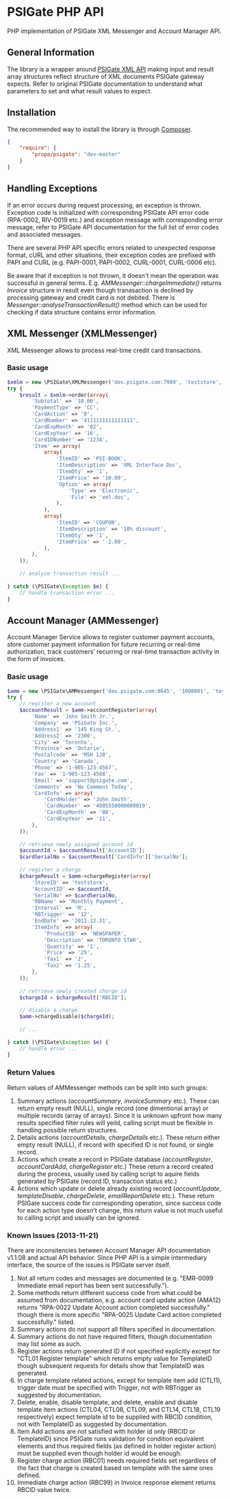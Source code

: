 # PSIGate PHP API

PHP implementation of PSIGate XML Messenger and Account Manager API.

## General Information

The library is a wrapper around [PSIGate XML API](http://psigate.com/pages/techsupport.asp) making input and result array structures reflect
structure of XML documents PSIGate gateway expects. Refer to original PSIGate documentation to understand what parameters to set and what
result values to expect.

## Installation

The recommended way to install the library is through [Composer](https://getcomposer.org).

```json
{
    "require": {
        "propa/psigate": "dev-master"
    }
}
```

## Handling Exceptions

If an error occurs during request processing, an exception is thrown. Exception code is initialized with corresponding
PSIGate API error code (RPA-0002, RIV-0019 etc.) and exception message with corresponding error message, refer to PSIGate
API documentation for the full list of error codes and associated messages.

There are several PHP API specific errors related to unexpected response format, cURL and other situations, their exception codes are
prefixed with PAPI and CURL (e.g. PAPI-0001, PAPI-0002, CURL-0001, CURL-0006 etc).

Be aware that if exception is not thrown, it doesn't mean the operation was successful in general terms. E.g. *AMMessenger::chargeImmediate()*
returns *Invoice* structure in result even though tranasaction is declined by processing gateway and credit card is not debited. There is
*Messenger::analyseTransactionResult()* method which can be used for checking if data structure contains error information. 

## XML Messenger (XMLMessenger)

XML Messenger allows to process real-time credit card transactions.

### Basic usage

```php
$xmlm = new \PSIGate\XMLMessenger('dev.psigate.com:7989', 'teststore', 'psigate1234');
try {
    $result = $xmlm->order(array(
        'Subtotal' => '10.00',
        'PaymentType' => 'CC',
        'CardAction' => '0',
        'CardNumber' => '4111111111111111',
        'CardExpMonth' => '02',
        'CardExpYear' => '16',
        'CardIDNumber' => '1234',
        'Item' => array(
            array(
                'ItemID' => 'PSI-BOOK',
                'ItemDescription' => 'XML Interface Doc',
                'ItemQty' => '1',
                'ItemPrice' => '10.00',
                'Option' => array(
                    'Type' => 'Electronic',
                    'File' => 'xml.doc',
                ),
            ),
            array(
                'ItemID' => 'COUPON',
                'ItemDescription' => '10% discount',
                'ItemQty' => '1',
                'ItemPrice' => '-2.00',
            ),
        ),
    ));
    
    // analyze transaction result ...
    
} catch (\PSIGate\Exception $e) {
    // handle transaction error ...
}
```

## Account Manager (AMMessenger)

Account Manager Service allows to register customer payment accounts, store
customer payment information for future recurring or real-time authorization,
track customers’ recurring or real-time transaction activity in the form of invoices.

### Basic usage

```php
$amm = new \PSIGate\AMMessenger('dev.psigate.com:8645', '1000001', 'teststore', 'testpass');
try {
    // register a new account
    $accountResult = $amm->accountRegister(array(
        'Name' => 'John Smith Jr.',
        'Company' => 'PSiGate Inc.',
        'Address1' => '145 King St.',
        'Address2' => '2300',
        'City' => 'Toronto',
        'Province' => 'Ontario',
        'Postalcode' => 'M5H 1J8',
        'Country' => 'Canada',
        'Phone' => '1-905-123-4567',
        'Fax' => '1-905-123-4568',
        'Email' => 'support@psigate.com',
        'Comments' => 'No Comment Today',
        'CardInfo' => array(
            'CardHolder' => 'John Smith',
            'CardNumber' => '4005550000000019',
            'CardExpMonth' => '08',
            'CardExpYear' => '11',
        ),
    ));
    
    // retrieve newly assigned account id
    $accountId = $accountResult['AccountID'];
    $cardSerialNo = $accountResult['CardInfo']['SerialNo'];
    
    // register a charge
    $chargeResult = $amm->chargeRegister(array(
        'StoreID' => 'teststore',
        'AccountID' => $accountId,
        'SerialNo' => $cardSerialNo,
        'RBName' => 'Monthly Payment',
        'Interval' => 'M',
        'RBTrigger' => '12',
        'EndDate' => '2011.12.31',
        'ItemInfo' => array(
            'ProductID' => 'NEWSPAPER',
            'Description' => 'TORONTO STAR',
            'Quantity' => '1',
            'Price' => '25',
            'Tax1' => '2',
            'Tax2' => '1.25',
        ),
    ));
    
    // retrieve newly created charge id
    $chargeId = $chargeResult['RBCID'];
    
    // disable a charge
    $amm->chargeDisable($chargeId);
    
    // ...
    
} catch (\PSIGate\Exception $e) {
    // handle error ...
}
```

### Return Values

Return values of AMMessenger methods can be split into such groups:

1. Summary actions (*accountSummary*, *invoiceSummary* etc.).
These can return empty result (NULL), single record (one dimentional array) or multiple records (array of arrays). Since it is unknown upfront
how many results specified filter rules will yeild, calling script must be flexible in handling possible return structures.
2. Details actions (*accountDetails*, *chargeDetails* etc.).
These return either empty result (NULL), if record with specified ID is not found, or single record.
3. Actions which create a record in PSIGate database (*accountRegister*, *accountCardAdd*, *chargeRegister* etc.)
These return a record created during the process, usually used by calling script to aquire fields generated by PSIGate (record ID, transaction status etc.)
4. Actions which update or delete already existing record (*accountUpdate*, *templateDisable*, *chargeDelete*, *emailReportDelete* etc.).
These return PSIGate success code for corresponding operation, since success code for each action type doesn't change, this return value
is not much useful to calling script and usually can be ignored.

### Known Issues (2013-11-21)

There are inconsitencies between Account Manager API documentation v1.1.08 and actual API behavior.
Since PHP API is a simple intermediary interface, the source of the issues is PSIGate server itself.

1.  Not all return codes and messages are documented (e.g. "EMR-0099 Immediate email report has been sent successfully.").
2.  Some methods return different success code from what could be assumed from documentation, e.g. account card update
    action (AMA12) returns "RPA-0022 Update Account action completed successfully." though there is more specific
    "RPA-0025 Update Card action completed successfully." listed.
3.  Summary actions do not support all filters specified in documentation.
4.  Summary actions do not have required filters, though documentation may list some as such.
5.  Register actions return generated ID if not specified explicitly except for "CTL01 Register template"
    which returns empty value for TemplateID though subsequent requests for details show that TemplateID was generated.
6.  In charge template related actions, except for template item add (CTL11), trigger date must be specified with Trigger,
    not with RBTrigger as suggested by documentation.
7.  Delete, enable, disable template, and delete, enable and disable template item actions (CTL04, CTL08, CTL09,
    and CTL14, CTL18, CTL19 respectively) expect template id to be 
    supplied with RBCID condition, not with TemplateID as suggested by documentation.
8.  Item Add actions are not satisfied with holder id only (RBCID or TemplateID) since PSIGate runs validation
    for condition equivalent elements and thus required fields (as defined in holder register action) must be
    supplied even though holder id would be enough.
9.  Register charge action (RBC01) needs required fields set regardless of the fact that charge is created based on
    template with the same ones defined.
10. Immediate charge action (RBC99) in Invoice response element returns RBCID value twice.
